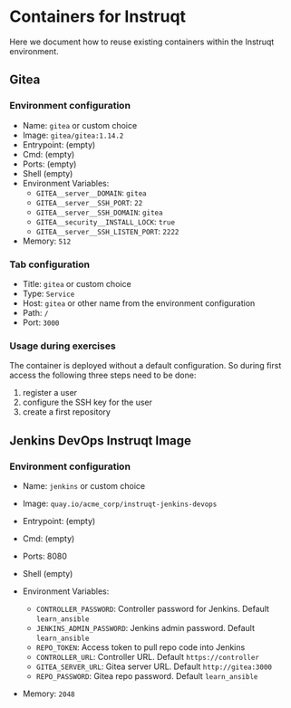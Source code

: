 # Containers for Instruqt

Here we document how to reuse existing containers within the Instruqt environment.

## Gitea

### Environment configuration

- Name: `gitea` or custom choice
- Image: `gitea/gitea:1.14.2`
- Entrypoint: (empty)
- Cmd: (empty)
- Ports: (empty)
- Shell (empty)
- Environment Variables:
  - `GITEA__server__DOMAIN`: `gitea`
  - `GITEA__server__SSH_PORT`: `22`
  - `GITEA__server__SSH_DOMAIN`: `gitea`
  - `GITEA__security__INSTALL_LOCK`: `true`
  - `GITEA__server__SSH_LISTEN_PORT`: `2222`
- Memory: `512`

### Tab configuration

- Title: `gitea` or custom choice
- Type: `Service`
- Host: `gitea` or other name from the environment configuration
- Path: `/`
- Port: `3000`

### Usage during exercises

The container is deployed without a default configuration. So during first access the following three steps need to be done:

1. register a user
1. configure the SSH key for the user
1. create a first repository

## Jenkins DevOps Instruqt Image
### Environment configuration

- Name: `jenkins` or custom choice
- Image: `quay.io/acme_corp/instruqt-jenkins-devops`
- Entrypoint: (empty)
- Cmd: (empty)
- Ports: 8080
- Shell (empty)
- Environment Variables:
  - `CONTROLLER_PASSWORD`: Controller password for Jenkins. Default `learn_ansible`
  - `JENKINS_ADMIN_PASSWORD`: Jenkins admin password. Default `learn_ansible`
  - `REPO_TOKEN`: Access token to pull repo code into Jenkins
  - `CONTROLLER_URL`: Controller URL. Default `https://controller`
  - `GITEA_SERVER_URL`: Gitea server URL. Default `http://gitea:3000`
  - `REPO_PASSWORD`: Gitea repo password. Default `learn_ansible`

- Memory: `2048`